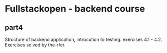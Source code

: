 # Fullstackopen - backend course

## part4

Structure of backend application, introcution to testing. exercises 4.1 - 4.2.
Exercises solved by the-rfer.

